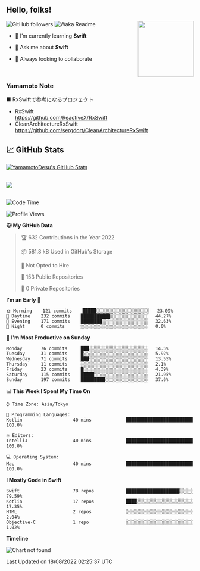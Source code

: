 ## Hello, folks! 

<p>
<img align="right" src="https://media.giphy.com/media/26ufdb3cYKwbRtYVW/giphy.gif" style="max-width:100%;" height="150px">
 
![GitHub followers](https://img.shields.io/github/followers/YamamotoDesu?label=Follow&style=social)
![Waka Readme](https://github.com/YamamotoDesu/YamamotoDesu/workflows/Waka%20Readme/badge.svg)
 
- 🌱 I’m currently learning **Swift**  
 
- 💬 Ask me about **Swift**  
 
- 👯 Always looking to collaborate
</p>
<br>

### Yamamoto Note
■ RxSwiftで参考になるプロジェクト　<br>
* RxSwift  
https://github.com/ReactiveX/RxSwift
* CleanArchitectureRxSwift  
https://github.com/sergdort/CleanArchitectureRxSwift



## &#x1f4c8; GitHub Stats
<a href="https://github.com/YamamotoDesu/YamamotoDesu">
  <img align="center" src="https://github-readme-stats.vercel.app/api?username=YamamotoDesu&show_icons=true&line_height=27&count_private=true&title_color=ffffff&text_color=c9cacc&icon_color=2bbc8a&bg_color=1d1f21&hide=contribs,prs&show_icons=true" alt="YamamotoDesu's GitHub Stats" /><br><br>
</a>

![](https://github-profile-summary-cards.vercel.app/api/cards/profile-details?username=YamamotoDesu&theme=vue)
<br><br>

<!--START_SECTION:waka-->
![Code Time](http://img.shields.io/badge/Code%20Time-183%20hrs%206%20mins-blue)

![Profile Views](http://img.shields.io/badge/Profile%20Views-5-blue)

**🐱 My GitHub Data** 

> 🏆 632 Contributions in the Year 2022
 > 
> 📦 581.8 kB Used in GitHub's Storage 
 > 
> 🚫 Not Opted to Hire
 > 
> 📜 153 Public Repositories 
 > 
> 🔑 0 Private Repositories  
 > 
**I'm an Early 🐤** 

```text
🌞 Morning    121 commits    █████░░░░░░░░░░░░░░░░░░░░   23.09% 
🌆 Daytime    232 commits    ███████████░░░░░░░░░░░░░░   44.27% 
🌃 Evening    171 commits    ████████░░░░░░░░░░░░░░░░░   32.63% 
🌙 Night      0 commits      ░░░░░░░░░░░░░░░░░░░░░░░░░   0.0%

```
📅 **I'm Most Productive on Sunday** 

```text
Monday       76 commits     ███░░░░░░░░░░░░░░░░░░░░░░   14.5% 
Tuesday      31 commits     █░░░░░░░░░░░░░░░░░░░░░░░░   5.92% 
Wednesday    71 commits     ███░░░░░░░░░░░░░░░░░░░░░░   13.55% 
Thursday     11 commits     ░░░░░░░░░░░░░░░░░░░░░░░░░   2.1% 
Friday       23 commits     █░░░░░░░░░░░░░░░░░░░░░░░░   4.39% 
Saturday     115 commits    █████░░░░░░░░░░░░░░░░░░░░   21.95% 
Sunday       197 commits    █████████░░░░░░░░░░░░░░░░   37.6%

```


📊 **This Week I Spent My Time On** 

```text
⌚︎ Time Zone: Asia/Tokyo

💬 Programming Languages: 
Kotlin                   40 mins             █████████████████████████   100.0%

🔥 Editors: 
IntelliJ                 40 mins             █████████████████████████   100.0%

💻 Operating System: 
Mac                      40 mins             █████████████████████████   100.0%

```

**I Mostly Code in Swift** 

```text
Swift                    78 repos            ████████████████████░░░░░   79.59% 
Kotlin                   17 repos            ████░░░░░░░░░░░░░░░░░░░░░   17.35% 
HTML                     2 repos             ░░░░░░░░░░░░░░░░░░░░░░░░░   2.04% 
Objective-C              1 repo              ░░░░░░░░░░░░░░░░░░░░░░░░░   1.02%

```


**Timeline**

![Chart not found](https://raw.githubusercontent.com/YamamotoDesu/YamamotoDesu/main/charts/bar_graph.png) 


 Last Updated on 18/08/2022 02:25:37 UTC
<!--END_SECTION:waka-->


